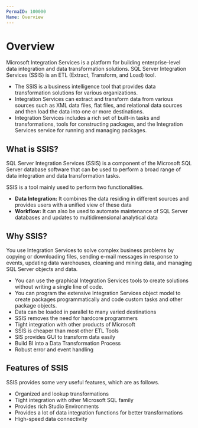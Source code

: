 ```yaml
---
PermaID: 100000
Name: Overview
---
```


# Overview

Microsoft Integration Services is a platform for building enterprise-level data integration and data transformation solutions. SQL Server Integration Services (SSIS) is an ETL (Extract, Transform, and Load) tool.

 - The SSIS is a business intelligence tool that provides data transformation solutions for various organizations.
 - Integration Services can extract and transform data from various sources such as XML data files, flat files, and relational data sources and then load the data into one or more destinations.
 - Integration Services includes a rich set of built-in tasks and transformations, tools for constructing packages, and the Integration Services service for running and managing packages. 

## What is SSIS?

SQL Server Integration Services (SSIS) is a component of the Microsoft SQL Server database software that can be used to perform a broad range of data integration and data transformation tasks.

SSIS is a tool mainly used to perform two functionalities.

 - **Data Integration:** It combines the data residing in different sources and provides users with a unified view of these data
 - **Workflow:** It can also be used to automate maintenance of SQL Server databases and updates to multidimensional analytical data

## Why SSIS? 

You use Integration Services to solve complex business problems by copying or downloading files, sending e-mail messages in response to events, updating data warehouses, cleaning and mining data, and managing SQL Server objects and data.

 - You can use the graphical Integration Services tools to create solutions without writing a single line of code. 
 - You can program the extensive Integration Services object model to create packages programmatically and code custom tasks and other package objects.
 - Data can be loaded in parallel to many varied destinations
 - SSIS removes the need for hardcore programmers
 - Tight integration with other products of Microsoft
 - SSIS is cheaper than most other ETL Tools
 - SIS provides GUI to transform data easily
 - Build BI into a Data Transformation Process
 - Robust error and event handling

## Features of SSIS

SSIS provides some very useful features, which are as follows.

 - Organized and lookup transformations
 - Tight integration with other Microsoft SQL family
 - Provides rich Studio Environments
 - Provides a lot of data integration functions for better transformations
 - High-speed data connectivity

